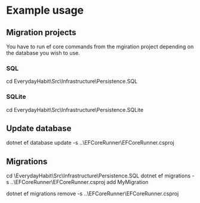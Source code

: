 ﻿# Example usage

## Migration projects
You have to run ef core commands from the mgiration project depending on the database you wish to use.

### SQL
cd EverydayHabit\Src\Infrastructure\Persistence.SQL

### SQLite
cd EverydayHabit\Src\Infrastructure\Persistence.SQLite

## Update database
dotnet ef database update -s ..\EFCoreRunner\EFCoreRunner.csproj

## Migrations
cd \EverydayHabit\Src\Infrastructure\Persistence.SQL
dotnet ef migrations -s ..\EFCoreRunner\EFCoreRunner.csproj add MyMigration

dotnet ef migrations remove -s ..\EFCoreRunner\EFCoreRunner.csproj